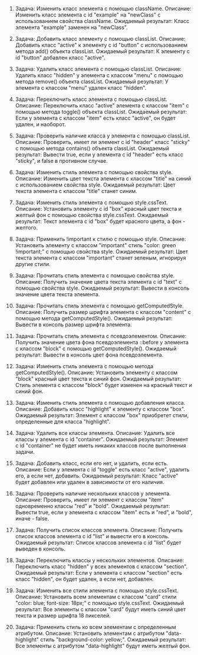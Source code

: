 1. Задача: Изменить класс элемента с помощью className.
   Описание: Изменить класс элемента с id "example" на "newClass" с использованием свойства className.
   Ожидаемый результат: Класс элемента "example" заменен на "newClass".

2. Задача: Добавить класс элементу с помощью classList.
   Описание: Добавить класс "active" к элементу с id "button" с использованием метода add() объекта classList.
   Ожидаемый результат: К элементу с id "button" добавлен класс "active".

3. Задача: Удалить класс элемента с помощью classList.
   Описание: Удалить класс "hidden" у элемента с классом "menu" с помощью метода remove() объекта classList.
   Ожидаемый результат: У элемента с классом "menu" удален класс "hidden".

4. Задача: Переключить класс элемента с помощью classList.
   Описание: Переключить класс "active" элемента с классом "item" с помощью метода toggle() объекта classList.
   Ожидаемый результат: Если у элемента с классом "item" есть класс "active", он будет удален, и наоборот.

5. Задача: Проверить наличие класса у элемента с помощью classList.
   Описание: Проверить, имеет ли элемент с id "header" класс "sticky" с помощью метода contains() объекта classList.
   Ожидаемый результат: Вывести true, если у элемента с id "header" есть класс "sticky", и false в противном случае.

6. Задача: Изменить стиль элемента с помощью свойства style.
   Описание: Изменить цвет текста элемента с классом "title" на синий с использованием свойства style.
   Ожидаемый результат: Цвет текста элемента с классом "title" станет синим.

7. Задача: Изменить стиль элемента с помощью style.cssText.
   Описание: Установить элементу с id "box" красный цвет текста и желтый фон с помощью свойства style.cssText.
   Ожидаемый результат: Текст элемента с id "box" будет красного цвета, а фон - желтого.

8. Задача: Применить !important к стилю с помощью style.
   Описание: Установить элементу с классом "important" стиль "color: green !important;" с помощью свойства style.
   Ожидаемый результат: Цвет текста элемента с классом "important" станет зеленым, игнорируя другие стили.

9. Задача: Прочитать стиль элемента с помощью свойства style.
   Описание: Получить значение цвета текста элемента с id "text" с помощью свойства style.
   Ожидаемый результат: Вывести в консоль значение цвета текста элемента.

10. Задача: Прочитать стиль элемента с помощью getComputedStyle.
    Описание: Получить размер шрифта элемента с классом "content" с помощью метода getComputedStyle().
    Ожидаемый результат: Вывести в консоль размер шрифта элемента.

11. Задача: Прочитать стиль элемента с псевдоэлементом.
    Описание: Получить значение цвета фона псевдоэлемента ::before у элемента с классом "block" с помощью getComputedStyle().
    Ожидаемый результат: Вывести в консоль цвет фона псевдоэлемента.

12. Задача: Изменить стиль элемента с помощью метода getComputedStyle().
    Описание: Установить элементу с классом "block" красный цвет текста и синий фон.
    Ожидаемый результат: Стиль элемента с классом "block" будет изменен на красный текст и синий фон.

13. Задача: Изменить стиль элемента с помощью добавления класса.
    Описание: Добавить класс "highlight" к элементу с классом "box".
    Ожидаемый результат: Элемент с классом "box" приобретет стили, определенные для класса "highlight".

14. Задача: Удалить все классы элемента.
    Описание: Удалить все классы у элемента с id "container".
    Ожидаемый результат: Элемент с id "container" не будет иметь никаких классов после выполнения задачи.

15. Задача: Добавить класс, если его нет, и удалить, если есть.
    Описание: Если у элемента с id "toggle" есть класс "active", удалить его, а если нет, добавить.
    Ожидаемый результат: Класс "active" будет добавлен или удален в зависимости от его наличия.

16. Задача: Проверить наличие нескольких классов у элемента.
    Описание: Проверить, имеет ли элемент с классом "item" одновременно классы "red" и "bold".
    Ожидаемый результат: Вывести true, если у элемента с классом "item" есть и "red", и "bold", иначе - false.

17. Задача: Получить список классов элемента.
    Описание: Получить список классов элемента с id "list" и вывести его в консоль.
    Ожидаемый результат: Список классов элемента с id "list" будет выведен в консоль.

18. Задача: Переключить классы у нескольких элементов.
    Описание: Переключить класс "hidden" у всех элементов с классом "section".
    Ожидаемый результат: Если у элемента с классом "section" есть класс "hidden", он будет удален, а если нет, добавлен.

19. Задача: Изменить все стили элемента с помощью style.cssText.
    Описание: Установить всем элементам с классом "card" стили "color: blue; font-size: 18px;" с помощью style.cssText.
    Ожидаемый результат: Все элементы с классом "card" будут иметь синий цвет текста и размер шрифта 18 пикселей.

20. Задача: Применить стиль ко всем элементам с определенным атрибутом.
    Описание: Установить элементам с атрибутом "data-highlight" стиль "background-color: yellow;".
    Ожидаемый результат: Все элементы с атрибутом "data-highlight" будут иметь желтый фон.
